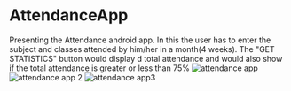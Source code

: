 # AttendanceApp
Presenting the Attendance android app. In this the user has to enter the  subject and classes attended by him/her in a month(4 weeks). The "GET STATISTICS" button would display d total attendance and would also show if the total attendance is greater or less than 75%
![attendance app](https://cloud.githubusercontent.com/assets/18600300/17832297/1092c40e-671d-11e6-80bc-1dfd62e572f2.png)
![attendance app 2](https://cloud.githubusercontent.com/assets/18600300/17832302/1ceda016-671d-11e6-956c-c8997c6eac4c.png)
![attendance app3](https://cloud.githubusercontent.com/assets/18600300/17832304/25c4fd24-671d-11e6-9413-1f6065982e06.png)

